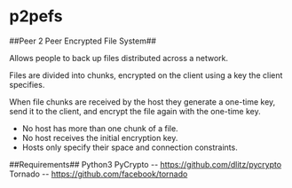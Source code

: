 p2pefs
======

##Peer 2 Peer Encrypted File System##

Allows people to back up files distributed across a network.

Files are divided into chunks, encrypted on the client using a key the client specifies.

When file chunks are received by the host they generate a one-time key, send it to the client, and encrypt the file again with the one-time key.

* No host has more than one chunk of a file. 
* No host receives the initial encryption key. 
* Hosts only specify their space and connection constraints.

##Requirements##
Python3
PyCrypto -- https://github.com/dlitz/pycrypto
Tornado  -- https://github.com/facebook/tornado